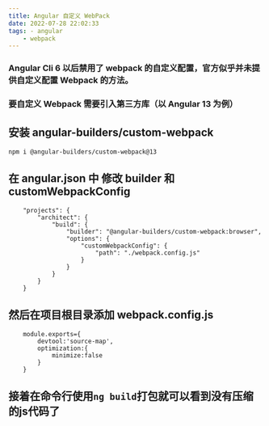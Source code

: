 ```yaml
---
title: Angular 自定义 WebPack
date: 2022-07-28 22:02:33
tags: - angular
    - webpack
---
```


### Angular Cli 6 以后禁用了 webpack 的自定义配置，官方似乎并未提供自定义配置 Webpack 的方法。

### 要自定义 Webpack 需要引入第三方库（以 Angular 13 为例）

## 安装 angular-builders/custom-webpack

`npm i @angular-builders/custom-webpack@13`

## 在 angular.json 中 修改 builder 和 customWebpackConfig

```
    "projects": {
        "architect": {
            "build": {
                "builder": "@angular-builders/custom-webpack:browser",
                "options": {
                    "customWebpackConfig": {
                        "path": "./webpack.config.js"
                    }
                }
            }
        }
    }
```
## 然后在项目根目录添加 webpack.config.js

```
    module.exports={
        devtool:'source-map',
        optimization:{
            minimize:false
        }
    }
```

## 接着在命令行使用`ng build`打包就可以看到没有压缩的js代码了
